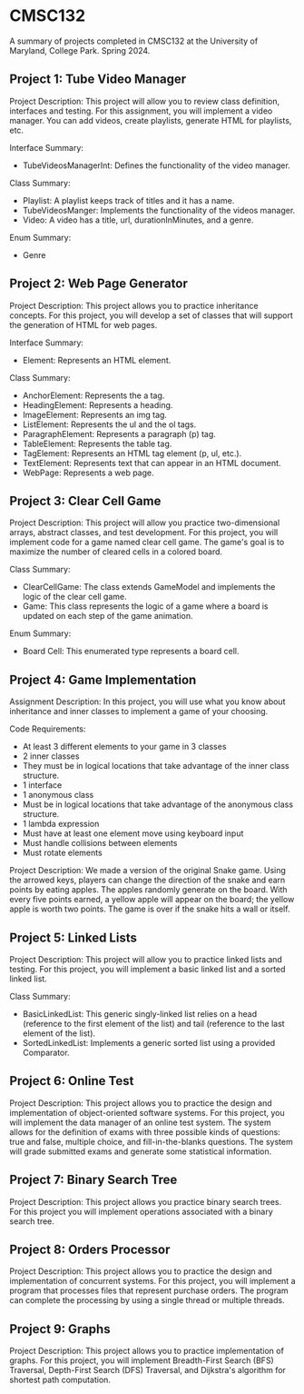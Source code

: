 # CMSC132
A summary of projects completed in CMSC132 at the University of Maryland, College Park. Spring 2024. 

## Project 1: Tube Video Manager
Project Description: This project will allow you to review class definition, interfaces and testing. For this assignment, you will implement a video manager. You can add videos, create playlists, generate HTML for playlists, etc.

Interface Summary:
- TubeVideosManagerInt: Defines the functionality of the video manager.

Class Summary:
- Playlist: A playlist keeps track of titles and it has a name.
- TubeVideosManger: Implements the functionality of the videos manager.
- Video: A video has a title, url, durationInMinutes, and a genre.

Enum Summary:
- Genre

## Project 2: Web Page Generator
Project Description: This project allows you to practice inheritance concepts. For this project, you will develop a set of classes that will support the generation of HTML for web pages.

Interface Summary:
- Element: Represents an HTML element.

Class Summary: 
- AnchorElement: Represents the a tag.
- HeadingElement: Represents a heading.
- ImageElement: Represents an img tag.
- ListElement: Represents the ul and the ol tags.
- ParagraphElement: Represents a paragraph (p) tag.
- TableElement: Represents the table tag.
- TagElement: Represents an HTML tag element (p, ul, etc.).
- TextElement: Represents text that can appear in an HTML document.
- WebPage: Represents a web page.

## Project 3: Clear Cell Game
Project Description: This project will allow you practice two-dimensional arrays, abstract classes, and test development. For this project, you will implement code for a game named clear cell game. The game's goal is to maximize the number of cleared cells in a colored board. 

Class Summary: 
- ClearCellGame: The class extends GameModel and implements the logic of the clear cell game.
- Game: This class represents the logic of a game where a board is updated on each step of the game animation.

Enum Summary: 
- Board Cell: This enumerated type represents a board cell.

## Project 4: Game Implementation
Assignment Description: In this project, you will use what you know about inheritance and inner classes to implement a game of your choosing.

Code Requirements:
- At least 3 different elements to your game in 3 classes
- 2 inner classes
- They must be in logical locations that take advantage of the inner class structure.
- 1 interface
- 1 anonymous class
- Must be in logical locations that take advantage of the anonymous class structure.
- 1 lambda expression
- Must have at least one element move using keyboard input
- Must handle collisions between elements
- Must rotate elements

Project Description: We made a version of the original Snake game. Using the arrowed keys, players can change the direction of the snake and earn points by eating apples. The apples randomly generate on the board. With every five points earned, a yellow apple will appear on the board; the yellow apple is worth two points. The game is over if the snake hits a wall or itself.

## Project 5: Linked Lists
Project Description: This project will allow you to practice linked lists and testing. For this project, you will implement a basic linked list and a sorted linked list.

Class Summary:
- BasicLinkedList<T>: This generic singly-linked list relies on a head (reference to the first element of the list) and tail (reference to the last element of the list).
- SortedLinkedList<T>: Implements a generic sorted list using a provided Comparator.

## Project 6: Online Test
Project Description: This project allows you to practice the design and implementation of object-oriented software systems. For this project, you will implement the data manager of an online test system. The system allows for the definition of exams with three possible kinds of questions: true and false, multiple choice, and fill-in-the-blanks questions. The system will grade submitted exams and generate some statistical information.

## Project 7: Binary Search Tree
Project Description: This project allows you practice binary search trees. For this project you will implement operations associated with a binary search tree. 

## Project 8: Orders Processor
Project Description: This project allows you to practice the design and implementation of concurrent systems. For this project, you will implement a program that processes files that represent purchase orders. The program can complete the processing by using a single thread or multiple threads.

## Project 9: Graphs
Project Description: This project allows you to practice implementation of graphs. For this project, you will implement Breadth-First Search (BFS) Traversal, Depth-First Search (DFS) Traversal, and Dijkstra's algorithm for shortest path computation.
